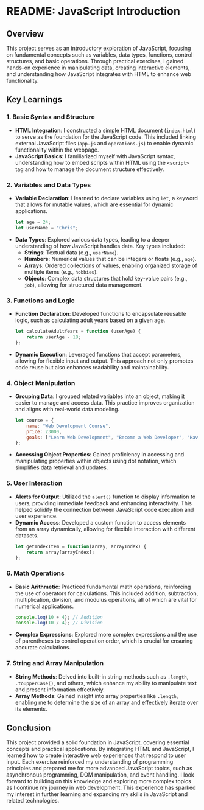 # README: JavaScript Introduction

## Overview

This project serves as an introductory exploration of JavaScript, focusing on fundamental concepts such as variables, data types, functions, control structures, and basic operations. Through practical exercises, I gained hands-on experience in manipulating data, creating interactive elements, and understanding how JavaScript integrates with HTML to enhance web functionality.

## Key Learnings

### 1. Basic Syntax and Structure
- **HTML Integration**: I constructed a simple HTML document (`index.html`) to serve as the foundation for the JavaScript code. This included linking external JavaScript files (`app.js` and `operations.js`) to enable dynamic functionality within the webpage.
- **JavaScript Basics**: I familiarized myself with JavaScript syntax, understanding how to embed scripts within HTML using the `<script>` tag and how to manage the document structure effectively.

### 2. Variables and Data Types
- **Variable Declaration**: I learned to declare variables using `let`, a keyword that allows for mutable values, which are essential for dynamic applications. 
  ```javascript
  let age = 24;
  let userName = "Chris";
  ```
- **Data Types**: Explored various data types, leading to a deeper understanding of how JavaScript handles data. Key types included:
  - **Strings**: Textual data (e.g., `userName`).
  - **Numbers**: Numerical values that can be integers or floats (e.g., `age`).
  - **Arrays**: Ordered collections of values, enabling organized storage of multiple items (e.g., `hobbies`).
  - **Objects**: Complex data structures that hold key-value pairs (e.g., `job`), allowing for structured data management.

### 3. Functions and Logic
- **Function Declaration**: Developed functions to encapsulate reusable logic, such as calculating adult years based on a given age.
  ```javascript
  let calculateAdultYears = function (userAge) {
      return userAge - 18;
  };
  ```
- **Dynamic Execution**: Leveraged functions that accept parameters, allowing for flexible input and output. This approach not only promotes code reuse but also enhances readability and maintainability.

### 4. Object Manipulation
- **Grouping Data**: I grouped related variables into an object, making it easier to manage and access data. This practice improves organization and aligns with real-world data modeling.
  ```javascript
  let course = {
      name: "Web Development Course",
      price: 23000,
      goals: ["Learn Web Development", "Become a Web Developer", "Have fun!"]
  };
  ```
- **Accessing Object Properties**: Gained proficiency in accessing and manipulating properties within objects using dot notation, which simplifies data retrieval and updates.

### 5. User Interaction
- **Alerts for Output**: Utilized the `alert()` function to display information to users, providing immediate feedback and enhancing interactivity. This helped solidify the connection between JavaScript code execution and user experience.
- **Dynamic Access**: Developed a custom function to access elements from an array dynamically, allowing for flexible interaction with different datasets.
  ```javascript
  let getIndexItem = function(array, arrayIndex) {
      return array[arrayIndex];
  };
  ```

### 6. Math Operations
- **Basic Arithmetic**: Practiced fundamental math operations, reinforcing the use of operators for calculations. This included addition, subtraction, multiplication, division, and modulus operations, all of which are vital for numerical applications.
  ```javascript
  console.log(10 + 4); // Addition
  console.log(10 / 4); // Division
  ```
- **Complex Expressions**: Explored more complex expressions and the use of parentheses to control operation order, which is crucial for ensuring accurate calculations.

### 7. String and Array Manipulation
- **String Methods**: Delved into built-in string methods such as `.length`, `.toUpperCase()`, and others, which enhance my ability to manipulate text and present information effectively.
- **Array Methods**: Gained insight into array properties like `.length`, enabling me to determine the size of an array and effectively iterate over its elements.



## Conclusion

This project provided a solid foundation in JavaScript, covering essential concepts and practical applications. By integrating HTML and JavaScript, I learned how to create interactive web experiences that respond to user input. Each exercise reinforced my understanding of programming principles and prepared me for more advanced JavaScript topics, such as asynchronous programming, DOM manipulation, and event handling. I look forward to building on this knowledge and exploring more complex topics as I continue my journey in web development. This experience has sparked my interest in further learning and expanding my skills in JavaScript and related technologies.